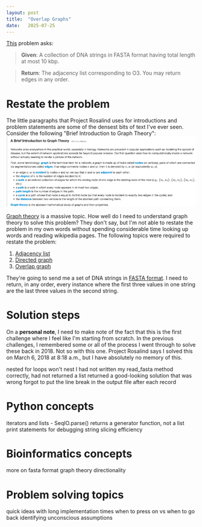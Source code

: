 ```yaml
---
layout: post
title:  "Overlap Graphs"
date:   2025-07-25
---
```


[This](https://rosalind.info/problems/grph/) problem asks:

> **Given**: A collection of DNA strings in FASTA format having total length at most 10 kbp.

> **Return**: The adjacency list corresponding to O3. You may return edges in any order.

<!--Break-->

# Restate the problem
The little paragraphs that Project Rosalind uses for introductions and problem statements are some of the densest bits of text I've ever seen. Consider the following "Brief Introduction to Graph Theory":
![overlap-graphs-intro.png](../assets/overlap-graphs-intro.png)

[Graph theory](https://en.wikipedia.org/wiki/Graph_theory) is a massive topic. How well do I need to understand graph theory to solve this problem? They don't say, but I'm not able to restate the problem in my own words without spending considerable time looking up words and reading wikipedia pages. The following topics were required to restate the problem:
1. [Adjacency list](https://en.wikipedia.org/wiki/Adjacency_list)
2. [Directed graph](https://en.wikipedia.org/wiki/Directed_graph)
3. [Overlap graph](https://rosalind.info/glossary/overlap-graph/)

They're going to send me a set of DNA strings in [FASTA format](https://en.wikipedia.org/wiki/FASTA_format). I need to return, in any order, every instance where the first three values in one string are the last three values in the second string.

# Solution steps
On a **personal note**, I need to make note of the fact that this is the first challenge where I feel like I'm starting from scratch. In the previous challenges, I remembered some or all of the process I went through to solve these back in 2018. Not so with this one. Project Rosalind says I solved this on March 6, 2018 at 8:18 a.m., but I have absolutely no memory of this.

nested for loops won't nest
I had not written my read_fasta method correctly, had not returned a list
returned a good-looking solution that was wrong
forgot to put the line break in the output file after each record

# Python concepts
iterators and lists - SeqIO.parse() returns a generator function, not a list
print statements for debugging
string slicing
efficiency

# Bioinformatics concepts
more on fasta format
graph theory
directionality

# Problem solving topics
quick ideas with long implementation times
when to press on vs when to go back
identifying unconscious assumptions



